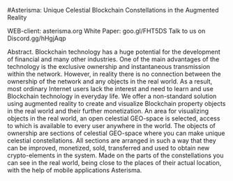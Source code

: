 #Asterisma: Unique Celestial Blockchain Constellations in the Augmented Reality

WEB-client: asterisma.org
White Paper: goo.gl/FHT5DS
Talk to us on Discord.gg/hHgjAqp

Abstract. Blockchain technology has a huge potential for the
development of financial and many other industries. One of the main
advantages of the technology is the exclusive ownership and
instantaneous transmission within the network. However, in reality
there is no connection between the ownership of the network and any
objects in the real world. As a result, most ordinary Internet users lack
the interest and need to learn and use Blockchain technology in
everyday life. We offer a non-standard solution using augmented
reality to create and visualize Blockchain property objects in the real
world and their further monetization. An area for visualizing objects in
the real world, an open celestial GEO-space is selected, access to which
is available to every user anywhere in the world. The objects of
ownership are sections of celestial GEO-space where you can make
unique celestial constellations. All sections are arranged in such a way
that they can be improved, monetized, sold, transferred and used to
obtain new crypto-elements in the system. Made on the parts of the
constellations you can see in the real world, being close to the places
of their actual location, with the help of mobile applications Asterisma.
